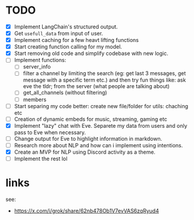 # TODO
- [x] Implement LangChain's structured output.
- [x] Get `usefull_data` from input of user.
- [x] Implement caching for a few heavt lifting functions
- [x] Start creating function calling for my model.
- [x] Start removing old code and simplify codebase with new logic.
- [ ] Implement functions:
  - [ ] server_info
  - [ ] filter a channel by limiting the search (eg: get last 3 messages, get message with a specific term etc.) and then try fun things like: ask eve the tldr; from the server (what people are talking about)
  - [ ] get_all_channels (without filtering)
  - [ ] members
- [ ] Start separing my code better: create new file/folder for utils: chaching etc
- [ ] Creation of dynamic embeds for music, streaming, gaming etc
- [x] Implement "lazy" chat with Eve. Separete my data from users and only pass to Eve when necessary.
- [ ] Change output for Eve to highlight information in markdown.
- [ ] Research more about NLP and how can i implement using intentions.
- [x] Create an MVP for NLP using Discord activity as a theme.
- [ ] Implement the rest lol

# links

see:
- https://x.com/i/grok/share/62nb478Ob1V7evVAS6zqRyud4

